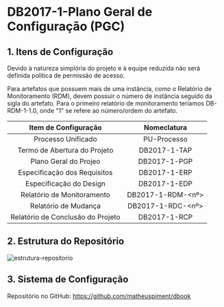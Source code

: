 # DB2017-1-Plano Geral de Configuração (PGC)

## 1. Itens de Configuração

Devido à natureza simplória do projeto e à equipe reduzida não será definida política de permissão de acesso.

Para artefatos que possuem mais de uma instância, como o Relatório de Monitoramento (RDM), devem possuir o número de 
instância seguido da sigla do artefato. Para o primeiro relatório de monitoramento teríamos DB-RDM-1-1.0, onde "1" se refere
ao número/ordem do artefato.

|      Item de Configuração      | Nomeclatura            |
|:------------------------------:|:----------------------:|
|  Processo Unificado            |    PU-Processo         |
|  Termo de Abertura do Projeto  |    DB2017-1-TAP        |
|  Plano Geral do Projeo         |    DB2017-1-PGP        |
|  Especificação dos Requisitos  |    DB2017-1-ERP        |
|  Especificação do Design       |    DB2017-1-EDP        |
|  Relatório de Monitoramento    |    DB2017-1-RDM-<nº>   |
|  Relatório de Mudança          |    DB2017-1-RDC-<nº>   |
|  Relatório de Conclusão do Projeto |    DB2017-1-RCP    |

## 2. Estrutura do Repositório

![estrutura-repositorio](https://cloud.githubusercontent.com/assets/14007153/25314058/9f5bc53a-2812-11e7-8df2-25a5f92e1388.PNG)

## 3. Sistema de Configuração

Repositório no GitHub: https://github.com/matheuspiment/dbook
